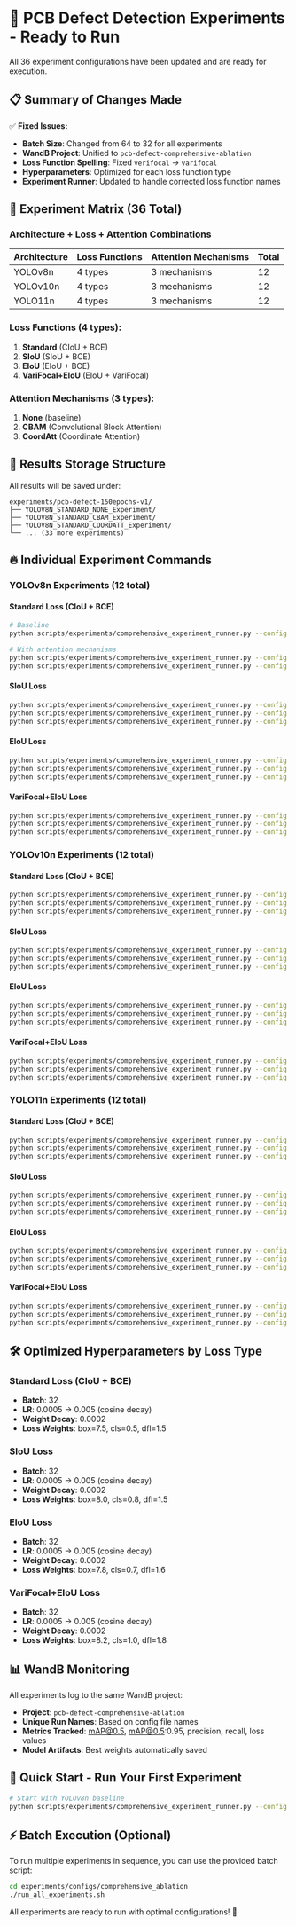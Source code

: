# 🚀 PCB Defect Detection Experiments - Ready to Run

All 36 experiment configurations have been updated and are ready for execution.

## 📋 Summary of Changes Made

✅ **Fixed Issues:**
- **Batch Size**: Changed from 64 to 32 for all experiments
- **WandB Project**: Unified to `pcb-defect-comprehensive-ablation`
- **Loss Function Spelling**: Fixed `verifocal` → `varifocal`
- **Hyperparameters**: Optimized for each loss function type
- **Experiment Runner**: Updated to handle corrected loss function names

## 🎯 Experiment Matrix (36 Total)

### Architecture + Loss + Attention Combinations
| Architecture | Loss Functions | Attention Mechanisms | Total |
|-------------|---------------|---------------------|-------|
| YOLOv8n | 4 types | 3 mechanisms | 12 |
| YOLOv10n | 4 types | 3 mechanisms | 12 |
| YOLO11n | 4 types | 3 mechanisms | 12 |

### Loss Functions (4 types):
1. **Standard** (CIoU + BCE)
2. **SIoU** (SIoU + BCE) 
3. **EIoU** (EIoU + BCE)
4. **VariFocal+EIoU** (EIoU + VariFocal)

### Attention Mechanisms (3 types):
1. **None** (baseline)
2. **CBAM** (Convolutional Block Attention)
3. **CoordAtt** (Coordinate Attention)

## 📂 Results Storage Structure

All results will be saved under:
```
experiments/pcb-defect-150epochs-v1/
├── YOLOV8N_STANDARD_NONE_Experiment/
├── YOLOV8N_STANDARD_CBAM_Experiment/
├── YOLOV8N_STANDARD_COORDATT_Experiment/
└── ... (33 more experiments)
```

## 🔥 Individual Experiment Commands

### YOLOv8n Experiments (12 total)

#### Standard Loss (CIoU + BCE)
```bash
# Baseline
python scripts/experiments/comprehensive_experiment_runner.py --config experiments/configs/comprehensive_ablation/yolov8n_standard_none_config.yaml

# With attention mechanisms  
python scripts/experiments/comprehensive_experiment_runner.py --config experiments/configs/comprehensive_ablation/yolov8n_standard_cbam_config.yaml
python scripts/experiments/comprehensive_experiment_runner.py --config experiments/configs/comprehensive_ablation/yolov8n_standard_coordatt_config.yaml
```

#### SIoU Loss
```bash
python scripts/experiments/comprehensive_experiment_runner.py --config experiments/configs/comprehensive_ablation/yolov8n_siou_none_config.yaml
python scripts/experiments/comprehensive_experiment_runner.py --config experiments/configs/comprehensive_ablation/yolov8n_siou_cbam_config.yaml
python scripts/experiments/comprehensive_experiment_runner.py --config experiments/configs/comprehensive_ablation/yolov8n_siou_coordatt_config.yaml
```

#### EIoU Loss
```bash  
python scripts/experiments/comprehensive_experiment_runner.py --config experiments/configs/comprehensive_ablation/yolov8n_eiou_none_config.yaml
python scripts/experiments/comprehensive_experiment_runner.py --config experiments/configs/comprehensive_ablation/yolov8n_eiou_cbam_config.yaml
python scripts/experiments/comprehensive_experiment_runner.py --config experiments/configs/comprehensive_ablation/yolov8n_eiou_coordatt_config.yaml
```

#### VariFocal+EIoU Loss
```bash
python scripts/experiments/comprehensive_experiment_runner.py --config experiments/configs/comprehensive_ablation/yolov8n_verifocal_eiou_none_config.yaml
python scripts/experiments/comprehensive_experiment_runner.py --config experiments/configs/comprehensive_ablation/yolov8n_verifocal_eiou_cbam_config.yaml  
python scripts/experiments/comprehensive_experiment_runner.py --config experiments/configs/comprehensive_ablation/yolov8n_verifocal_eiou_coordatt_config.yaml
```

### YOLOv10n Experiments (12 total)

#### Standard Loss (CIoU + BCE)
```bash
python scripts/experiments/comprehensive_experiment_runner.py --config experiments/configs/comprehensive_ablation/yolov10n_standard_none_config.yaml
python scripts/experiments/comprehensive_experiment_runner.py --config experiments/configs/comprehensive_ablation/yolov10n_standard_cbam_config.yaml
python scripts/experiments/comprehensive_experiment_runner.py --config experiments/configs/comprehensive_ablation/yolov10n_standard_coordatt_config.yaml
```

#### SIoU Loss
```bash
python scripts/experiments/comprehensive_experiment_runner.py --config experiments/configs/comprehensive_ablation/yolov10n_siou_none_config.yaml
python scripts/experiments/comprehensive_experiment_runner.py --config experiments/configs/comprehensive_ablation/yolov10n_siou_cbam_config.yaml
python scripts/experiments/comprehensive_experiment_runner.py --config experiments/configs/comprehensive_ablation/yolov10n_siou_coordatt_config.yaml
```

#### EIoU Loss
```bash
python scripts/experiments/comprehensive_experiment_runner.py --config experiments/configs/comprehensive_ablation/yolov10n_eiou_none_config.yaml
python scripts/experiments/comprehensive_experiment_runner.py --config experiments/configs/comprehensive_ablation/yolov10n_eiou_cbam_config.yaml
python scripts/experiments/comprehensive_experiment_runner.py --config experiments/configs/comprehensive_ablation/yolov10n_eiou_coordatt_config.yaml
```

#### VariFocal+EIoU Loss
```bash
python scripts/experiments/comprehensive_experiment_runner.py --config experiments/configs/comprehensive_ablation/yolov10n_verifocal_eiou_none_config.yaml
python scripts/experiments/comprehensive_experiment_runner.py --config experiments/configs/comprehensive_ablation/yolov10n_verifocal_eiou_cbam_config.yaml
python scripts/experiments/comprehensive_experiment_runner.py --config experiments/configs/comprehensive_ablation/yolov10n_verifocal_eiou_coordatt_config.yaml
```

### YOLO11n Experiments (12 total)

#### Standard Loss (CIoU + BCE)
```bash
python scripts/experiments/comprehensive_experiment_runner.py --config experiments/configs/comprehensive_ablation/yolo11n_standard_none_config.yaml
python scripts/experiments/comprehensive_experiment_runner.py --config experiments/configs/comprehensive_ablation/yolo11n_standard_cbam_config.yaml
python scripts/experiments/comprehensive_experiment_runner.py --config experiments/configs/comprehensive_ablation/yolo11n_standard_coordatt_config.yaml
```

#### SIoU Loss
```bash
python scripts/experiments/comprehensive_experiment_runner.py --config experiments/configs/comprehensive_ablation/yolo11n_siou_none_config.yaml
python scripts/experiments/comprehensive_experiment_runner.py --config experiments/configs/comprehensive_ablation/yolo11n_siou_cbam_config.yaml
python scripts/experiments/comprehensive_experiment_runner.py --config experiments/configs/comprehensive_ablation/yolo11n_siou_coordatt_config.yaml
```

#### EIoU Loss
```bash
python scripts/experiments/comprehensive_experiment_runner.py --config experiments/configs/comprehensive_ablation/yolo11n_eiou_none_config.yaml
python scripts/experiments/comprehensive_experiment_runner.py --config experiments/configs/comprehensive_ablation/yolo11n_eiou_cbam_config.yaml
python scripts/experiments/comprehensive_experiment_runner.py --config experiments/configs/comprehensive_ablation/yolo11n_eiou_coordatt_config.yaml
```

#### VariFocal+EIoU Loss
```bash
python scripts/experiments/comprehensive_experiment_runner.py --config experiments/configs/comprehensive_ablation/yolo11n_varifocal_eiou_none_config.yaml
python scripts/experiments/comprehensive_experiment_runner.py --config experiments/configs/comprehensive_ablation/yolo11n_varifocal_eiou_cbam_config.yaml
python scripts/experiments/comprehensive_experiment_runner.py --config experiments/configs/comprehensive_ablation/yolo11n_varifocal_eiou_coordatt_config.yaml
```

## 🛠️ Optimized Hyperparameters by Loss Type

### Standard Loss (CIoU + BCE)
- **Batch**: 32
- **LR**: 0.0005 → 0.005 (cosine decay)
- **Weight Decay**: 0.0002
- **Loss Weights**: box=7.5, cls=0.5, dfl=1.5

### SIoU Loss  
- **Batch**: 32
- **LR**: 0.0005 → 0.005 (cosine decay)
- **Weight Decay**: 0.0002
- **Loss Weights**: box=8.0, cls=0.8, dfl=1.5

### EIoU Loss
- **Batch**: 32  
- **LR**: 0.0005 → 0.005 (cosine decay)
- **Weight Decay**: 0.0002
- **Loss Weights**: box=7.8, cls=0.7, dfl=1.6

### VariFocal+EIoU Loss
- **Batch**: 32
- **LR**: 0.0005 → 0.005 (cosine decay) 
- **Weight Decay**: 0.0002
- **Loss Weights**: box=8.2, cls=1.0, dfl=1.8

## 📊 WandB Monitoring

All experiments log to the same WandB project:
- **Project**: `pcb-defect-comprehensive-ablation`
- **Unique Run Names**: Based on config file names
- **Metrics Tracked**: mAP@0.5, mAP@0.5:0.95, precision, recall, loss values
- **Model Artifacts**: Best weights automatically saved

## 🎯 Quick Start - Run Your First Experiment

```bash
# Start with YOLOv8n baseline
python scripts/experiments/comprehensive_experiment_runner.py --config experiments/configs/comprehensive_ablation/yolov8n_standard_none_config.yaml
```

## ⚡ Batch Execution (Optional)

To run multiple experiments in sequence, you can use the provided batch script:

```bash
cd experiments/configs/comprehensive_ablation
./run_all_experiments.sh
```

All experiments are ready to run with optimal configurations! 🚀